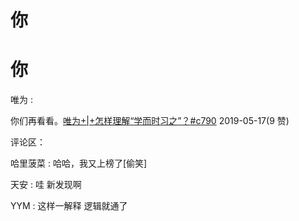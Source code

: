 # 你

# 你

唯为 :

你们再看看。[唯为](https://mp.weixin.qq.com/s/rNx6y8cP1YhMEdqJVDd9Qw)[+|+](https://mp.weixin.qq.com/s/rNx6y8cP1YhMEdqJVDd9Qw)[怎样理解](https://mp.weixin.qq.com/s/rNx6y8cP1YhMEdqJVDd9Qw)[“](https://mp.weixin.qq.com/s/rNx6y8cP1YhMEdqJVDd9Qw)[学而时习之](https://mp.weixin.qq.com/s/rNx6y8cP1YhMEdqJVDd9Qw)[”](https://mp.weixin.qq.com/s/rNx6y8cP1YhMEdqJVDd9Qw)[？](https://mp.weixin.qq.com/s/rNx6y8cP1YhMEdqJVDd9Qw)[#c790](https://mp.weixin.qq.com/s/rNx6y8cP1YhMEdqJVDd9Qw) 2019-05-17(9 赞)

评论区：

哈里菠菜 : 哈哈，我又上榜了[偷笑]

天安 : 哇 新发现啊

YYM : 这样一解释 逻辑就通了